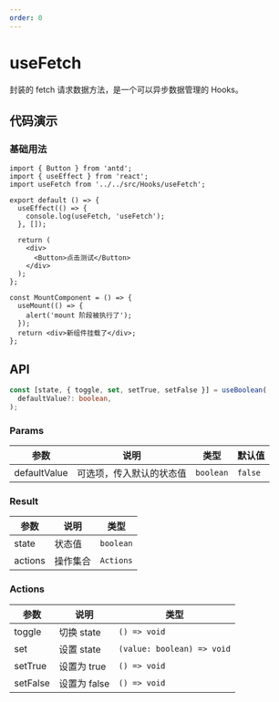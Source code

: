 ```yaml
---
order: 0
---
```


# useFetch

封装的 fetch 请求数据方法，是一个可以异步数据管理的 Hooks。

## 代码演示

### 基础用法

```tsx
import { Button } from 'antd';
import { useEffect } from 'react';
import useFetch from '../../src/Hooks/useFetch';

export default () => {
  useEffect(() => {
    console.log(useFetch, 'useFetch');
  }, []);

  return (
    <div>
      <Button>点击测试</Button>
    </div>
  );
};

const MountComponent = () => {
  useMount(() => {
    alert('mount 阶段被执行了');
  });
  return <div>新组件挂载了</div>;
};
```

## API

```typescript
const [state, { toggle, set, setTrue, setFalse }] = useBoolean(
  defaultValue?: boolean,
);
```

### Params

| 参数         | 说明                     | 类型      | 默认值  |
| ------------ | ------------------------ | --------- | ------- |
| defaultValue | 可选项，传入默认的状态值 | `boolean` | `false` |

### Result

| 参数    | 说明     | 类型      |
| ------- | -------- | --------- |
| state   | 状态值   | `boolean` |
| actions | 操作集合 | `Actions` |

### Actions

| 参数     | 说明         | 类型                       |
| -------- | ------------ | -------------------------- |
| toggle   | 切换 state   | `() => void`               |
| set      | 设置 state   | `(value: boolean) => void` |
| setTrue  | 设置为 true  | `() => void`               |
| setFalse | 设置为 false | `() => void`               |
